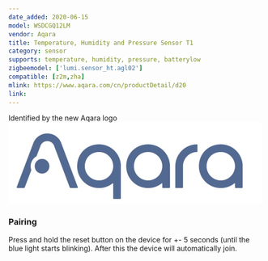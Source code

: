 ```yaml
---
date_added: 2020-06-15
model: WSDCGQ12LM
vendor: Aqara
title: Temperature, Humidity and Pressure Sensor T1
category: sensor
supports: temperature, humidity, pressure, batterylow
zigbeemodel: ['lumi.sensor_ht.agl02']
compatible: [z2m,zha]
mlink: https://www.aqara.com/cn/productDetail/d20
link: 
---
```


Identified by the new Aqara logo ![](/assets/images/new_aqara_logo.jpg)

### Pairing
Press and hold the reset button on the device for +- 5 seconds (until the blue light starts blinking).
After this the device will automatically join.
